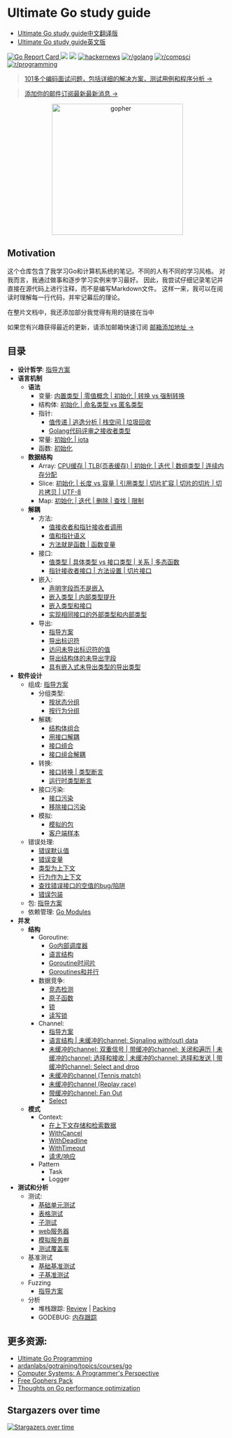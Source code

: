 # Ultimate Go study guide

- [Ultimate Go study guide中文翻译版](/README_CHINESE_DOC.md)
- [Ultimate Go study guide英文版](/README.md)

[![Go Report Card](https://goreportcard.com/badge/github.com/hoanhan101/ultimate-go)
](https://goreportcard.com/report/github.com/hoanhan101/ultimate-go)
![](https://img.shields.io/github/stars/hoanhan101/ultimate-go)
![](https://img.shields.io/github/forks/hoanhan101/ultimate-go)
[![hackernews](https://img.shields.io/badge/hackernews-450%2B-orange)](https://news.ycombinator.com/item?id=20701671)
[![r/golang](https://img.shields.io/badge/r/golang-255%2B-orange)](https://www.reddit.com/r/golang/comments/cqqi9h/ultimate_go_study_guides_with_heavily_documented/)
[![r/compsci](https://img.shields.io/badge/r/compsci-60%2B-orange)](https://www.reddit.com/r/compsci/comments/cr3jzh/ultimate_go_study_guides_with_heavily_documented/)
[![r/programming](https://img.shields.io/badge/r/programming-40%2B-orange)](https://www.reddit.com/r/programming/comments/cr3gqu/ultimate_go_study_guides_with_heavily_documented/)

> [101多个编码面试问题，包括详细的解决方案，测试用例和程序分析 →](https://github.com/hoanhan101/algo)

> [添加你的邮件订阅最新最新消息 →](https://tinyletter.com/hoanhan)

<p align="center">
  <img src="gopher.png" alt="gopher" width="300"/>
</p>

## Motivation

这个仓库包含了我学习Go和计算机系统的笔记。不同的人有不同的学习风格。
对我而言，我通过做事和逐步学习实例来学习最好。
因此，我尝试仔细记录笔记并直接在源代码上进行注释，而不是编写Markdown文件。
这样一来，我可以在阅读时理解每一行代码，并牢记幕后的理论。

在整片文档中，我还添加部分我觉得有用的链接在当中

如果您有兴趣获得最近的更新，请添加邮箱快速订阅 [邮箱添加地址 →](https://tinyletter.com/hoanhan)

## 目录

- **设计哲学**:
  [指导方案](https://github.com/ardanlabs/gotraining/blob/master/topics/go/README.md)
- **语言机制**
  - **语法**
    - 变量: [内置类型 | 零值概念 | 初始化 | 转换 vs 强制转换](go_cn/language/variable.go)
    - 结构体: [初始化 | 命名类型 vs 匿名类型](go_cn/language/struct.go)
    - 指针:
      - [值传递 | 逃逸分析 | 栈空间 | 垃圾回收](go_cn/language/pointer.go)
      - [Golang代码评审之接收者类型](https://github.com/golang/go/wiki/CodeReviewComments#receiver-type)
    - 常量: [初始化 | iota](go_cn/language/constant.go)
    - 函数: [初始化](go_cn/language/function.go)
  - **数据结构**
    - Array: [CPU缓存 | TLB(页表缓存) | 初始化 | 迭代 | 数组类型 | 连续内存分配](go_cn/language/array.go)
    - Slice: [初始化 | 长度 vs 容量 | 引用类型 | 切片扩容 | 切片的切片 | 切片拷贝 | UTF-8](go_cn/language/slice.go)
    - Map: [初始化 | 迭代 | 删除 | 查找 | 限制 ](go_cn/language/map.go)
  - **解耦**
    - 方法: 
      - [值接收者和指针接收者调用](go_cn/language/method_1.go)
      - [值和指针语义](go_cn/language/method_2.go)
      - [方法就是函数 | 函数变量](go_cn/language/method_3.go)
    - 接口: 
      - [值类型 | 具体类型 vs 接口类型 | 关系 | 多态函数](go_cn/language/interface_1.go)
      - [指针接收者接口 | 方法设置 | 切片接口](go_cn/language/interface_2.go)
    - 嵌入: 
      - [声明字段而不是嵌入](go_cn/language/embedding_1.go)
      - [嵌入类型 | 内部类型提升](go_cn/language/embedding_2.go)
      - [嵌入类型和接口](go_cn/language/embedding_3.go)
      - [实现相同接口的外部类型和内部类型](go_cn/language/embedding_4.go)
    - 导出:
      - [指导方案](go_cn/language/exporting/README.md)
      - [导出标识符](go_cn/language/exporting/exporting_1)
      - [访问未导出标识符的值](go_cn/language/exporting/exporting_2)
      - [导出结构体的未导出字段](go_cn/language/exporting/exporting_3)
      - [具有嵌入式未导出类型的导出类型](go_cn/language/exporting/exporting_4)
- **软件设计**
  - 组成:
    [指导方案](https://github.com/ardanlabs/gotraining/tree/master/topics/go#interface-and-composition-design)
    - 分组类型: 
      - [按状态分组](go_cn/design/grouping_types_1.go)
      - [按行为分组](go_cn/design/grouping_types_2.go)
    - 解耦: 
      - [结构体组合](go_cn/design/decoupling_1.go)
      - [用接口解耦](go_cn/design/decoupling_2.go)
      - [接口组合](go_cn/design/decoupling_3.go)
      - [接口组合解耦](go_cn/design/decoupling_4.go)
    - 转换: 
      - [接口转换 | 类型断言](go_cn/design/conversion_1.go)
      - [运行时类型断言](go_cn/design/conversion_2.go)
    - 接口污染: 
      - [接口污染](go_cn/design/pollution_1.go)
      - [移除接口污染](go_cn/design/pollution_2.go)
    - 模拟: 
      - [模拟的包](go_cn/design/mocking_1.go)
      - [客户端样本](go_cn/design/mocking_2.go)
  - 错误处理: 
    - [错误默认值](go_cn/design/error_1.go)
    - [错误变量](go_cn/design/error_2.go)
    - [类型为上下文](go_cn/design/error_3.go)
    - [行为作为上下文](go_cn/design/error_4.go)
    - [查找错误接口的空值的bug/陷阱](go_cn/design/error_5.go)
    - [错误包装](go_cn/design/error_6.go)
  - 包: [指导方案](https://github.com/ardanlabs/gotraining/blob/master/topics/go_cn/design/packaging/README.md)
  - 依赖管理: [Go Modules](https://blog.golang.org/using-go-modules)
- **并发**
  - **结构**
    - Goroutine: 
      - [Go内部调度器](go_cn/concurrency/goroutine_1.go)
      - [语言结构](go_cn/concurrency/goroutine_2.go)
      - [Goroutine时间片](go_cn/concurrency/goroutine_3.go)
      - [Goroutines和并行](go_cn/concurrency/goroutine_4.go)
    - 数据竞争: 
      - [竞态检测](go_cn/concurrency/data_race_1.go)
      - [原子函数](go_cn/concurrency/data_race_2.go)
      - [锁](go_cn/concurrency/data_race_3.go)
      - [读写锁](go_cn/concurrency/data_race_4.go)
    - Channel: 
      - [指导方案](https://github.com/ardanlabs/gotraining/tree/master/topics/go#concurrent-software-design)
      - [语言结构 | 未缓冲的channel: Signaling with(out) data](go_cn/concurrency/channel_1.go)
      - [未缓冲的channel: 双重信号 | 带缓冲的channel: 关闭和遍历 | 未缓冲的channel: 选择和接收 | 未缓冲的channel: 选择和发送 | 带缓冲的channel: Select and drop](go_cn/concurrency/channel_2.go)
      - [未缓冲的channel (Tennis match)](go_cn/concurrency/channel_3.go)
      - [未缓冲的channel (Replay race)](go_cn/concurrency/channel_4.go)
      - [带缓冲的channel: Fan Out](go_cn/concurrency/channel_5.go)
      - [Select](go_cn/concurrency/channel_6.go)
  - **模式**
    - Context: 
      - [在上下文存储和检索数据](go_cn/concurrency/context_1.go)
      - [WithCancel](go_cn/concurrency/context_2.go)
      - [WithDeadline](go_cn/concurrency/context_3.go)
      - [WithTimeout](go_cn/concurrency/context_4.go)
      - [请求/响应](go_cn/concurrency/context_5.go)
    - Pattern
      - Task
      - Logger
- **测试和分析**
  - 测试: 
    - [基础单元测试](go_cn/testing/basic_test.go)
    - [表格测试](go_cn/testing/table_test.go)
    - [子测试](go_cn/testing/sub_test.go)
    - [web服务器](go_cn/testing/web_server)
    - [模拟服务器](go_cn/testing/web_test.go)
    - [测试覆盖率](go_cn/testing/README.md)
  - 基准测试
    - [基础基准测试](go_cn/benchmark/basic_test.go)
    - [子基准测试](go_cn/benchmark/sub_test.go)
  - Fuzzing
    - [指导方案](https://github.com/ardanlabs/gotraining/blob/master/topics/go_cn/testing/fuzzing/README.md)
  - 分析
    - 堆栈跟踪: [Review](go_cn/profiling/stack_trace_1.go) | [Packing](go_cn/profiling/stack_trace_2.go)
    - GODEBUG: [内存跟踪](go_cn/profiling/memory_tracing.go)

## 更多资源:

- [Ultimate Go Programming](https://www.safaribooksonline.com/library/view/ultimate-go-programming/9780134757476/)
- [ardanlabs/gotraining/topics/courses/go](https://github.com/ardanlabs/gotraining/blob/master/topics/courses/go/README.md)
- [Computer Systems: A Programmer's Perspective](https://www.amazon.com/Computer-Systems-Programmers-Perspective-3rd/dp/013409266X)
- [Free Gophers Pack](https://github.com/MariaLetta/free-gophers-pack)
- [Thoughts on Go performance optimization](https://github.com/dgryski/go-perfbook)


## Stargazers over time

[![Stargazers over time](https://starchart.cc/hoanhan101/ultimate-go.svg)](https://starchart.cc/hoanhan101/ultimate-go)
